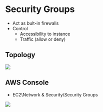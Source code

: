 # Security Groups
* Act as bult-in firewalls
* Control
	* Accessibility to instance
	* Traffic (allow or deny)

## Topology
[<img src="https://i.imgur.com/V0nk7kY.png">](https://i.imgur.com/V0nk7kY.png)

## AWS Console
* EC2\Network & Security\Security Groups

[<img src="https://i.imgur.com/xtDozF6.png">](https://i.imgur.com/xtDozF6.png)
